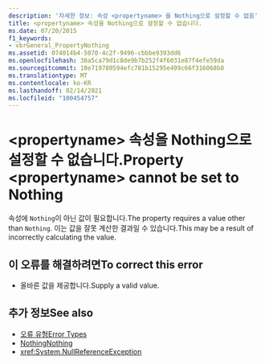 ```yaml
---
description: '자세한 정보: 속성 <propertyname> 을 Nothing으로 설정할 수 없음'
title: <propertyname> 속성을 Nothing으로 설정할 수 없습니다.
ms.date: 07/20/2015
f1_keywords:
- vbrGeneral_PropertyNothing
ms.assetid: 074014b4-5070-4c2f-9496-cbbbe9393dd6
ms.openlocfilehash: 38a5ca79d1c8de9b7b252f4f6031e87f4efe59da
ms.sourcegitcommit: 10e719780594efc781b15295e499c66f316068b8
ms.translationtype: MT
ms.contentlocale: ko-KR
ms.lasthandoff: 02/14/2021
ms.locfileid: "100454757"
---
```

# <a name="property-propertyname-cannot-be-set-to-nothing"></a><span data-ttu-id="9bde8-103">\<propertyname> 속성을 Nothing으로 설정할 수 없습니다.</span><span class="sxs-lookup"><span data-stu-id="9bde8-103">Property \<propertyname> cannot be set to Nothing</span></span>

<span data-ttu-id="9bde8-104">속성에 `Nothing`이 아닌 값이 필요합니다.</span><span class="sxs-lookup"><span data-stu-id="9bde8-104">The property requires a value other than `Nothing`.</span></span> <span data-ttu-id="9bde8-105">이는 값을 잘못 계산한 결과일 수 있습니다.</span><span class="sxs-lookup"><span data-stu-id="9bde8-105">This may be a result of incorrectly calculating the value.</span></span>  
  
## <a name="to-correct-this-error"></a><span data-ttu-id="9bde8-106">이 오류를 해결하려면</span><span class="sxs-lookup"><span data-stu-id="9bde8-106">To correct this error</span></span>  
  
- <span data-ttu-id="9bde8-107">올바른 값을 제공합니다.</span><span class="sxs-lookup"><span data-stu-id="9bde8-107">Supply a valid value.</span></span>  
  
## <a name="see-also"></a><span data-ttu-id="9bde8-108">추가 정보</span><span class="sxs-lookup"><span data-stu-id="9bde8-108">See also</span></span>

- [<span data-ttu-id="9bde8-109">오류 유형</span><span class="sxs-lookup"><span data-stu-id="9bde8-109">Error Types</span></span>](../programming-guide/language-features/error-types.md)
- [<span data-ttu-id="9bde8-110">Nothing</span><span class="sxs-lookup"><span data-stu-id="9bde8-110">Nothing</span></span>](../language-reference/nothing.md)
- <xref:System.NullReferenceException>
